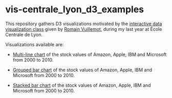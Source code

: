 # vis-centrale_lyon_d3_examples

This repository gathers D3 visualizations motivated by the [interactive data visualization class](https://github.com/LyonDataViz/MOS5.5-Dataviz) given by [Romain Vuillemot](https://github.com/romsson), during my last year at École Centrale de Lyon.

Visualizations available are:
- [Multi-line chart](https://guillaume-lesaine.github.io/vis-centrale_lyon_d3_examples/multi_line_chart-stocks.html) of the stock values of Amazon, Apple, IBM and Microsoft from 2000 to 2010.

- [Grouped bar chart](https://guillaume-lesaine.github.io/vis-centrale_lyon_d3_examples/grouped_bar_chart-stocks.html) of the stock values of Amazon, Apple, IBM and Microsoft from 2000 to 2010.

- [Stacked bar chart](https://guillaume-lesaine.github.io/vis-centrale_lyon_d3_examples/stacked_bar_chart-stocks.html) of the stock values of Amazon, Apple, IBM and Microsoft from 2000 to 2010.
